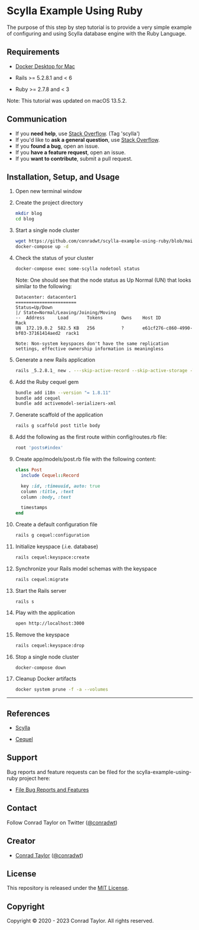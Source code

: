 # Scylla Example Using Ruby

The purpose of this step by step tutorial is to provide a very simple example of configuring and using Scylla database engine with the Ruby Language.

## Requirements

- [Docker Desktop for Mac
  ](https://hub.docker.com/editions/community/docker-ce-desktop-mac)

- Rails >= 5.2.8.1 and < 6

- Ruby >= 2.7.8 and < 3

Note: This tutorial was updated on macOS 13.5.2.

## Communication

- If you **need help**, use [Stack Overflow](http://stackoverflow.com/questions/tagged/scylla). (Tag 'scylla')
- If you'd like to **ask a general question**, use [Stack Overflow](http://stackoverflow.com/questions/tagged/scylla).
- If you **found a bug**, open an issue.
- If you **have a feature request**, open an issue.
- If you **want to contribute**, submit a pull request.

## Installation, Setup, and Usage

1.  Open new terminal window

2.  Create the project directory

    ```zsh
    mkdir blog
    cd blog
    ```

3.  Start a single node cluster

    ```zsh
    wget https://github.com/conradwt/scylla-example-using-ruby/blob/main/docker-compose.yml
    docker-compose up -d
    ```

4.  Check the status of your cluster

    ```zsh
    docker-compose exec some-scylla nodetool status
    ```

    Note: One should see that the node status as Up Normal (UN) that looks similar to the following:

    ```text
    Datacenter: datacenter1
    =======================
    Status=Up/Down
    |/ State=Normal/Leaving/Joining/Moving
    --  Address     Load       Tokens       Owns    Host ID                               Rack
    UN  172.19.0.2  582.5 KB   256          ?       e61cf276-c860-4990-bf03-37161414aed2  rack1

    Note: Non-system keyspaces don't have the same replication settings, effective ownership information is meaningless
    ```

5.  Generate a new Rails application

    ```zsh
    rails _5.2.8.1_ new . ---skip-active-record --skip-active-storage -T --skip-bundle --skip-webpack-install --skip-javascript --no-rc
    ```

6.  Add the Ruby cequel gem

    ```zsh
    bundle add i18n --version "= 1.8.11"
    bundle add cequel
    bundle add activemodel-serializers-xml
    ```

7.  Generate scaffold of the application

    ```zsh
    rails g scaffold post title body
    ```

8.  Add the following as the first route within config/routes.rb file:

    ```ruby
    root 'posts#index'
    ```

9.  Create app/models/post.rb file with the following content:

    ```ruby
    class Post
      include Cequel::Record

      key :id, :timeuuid, auto: true
      column :title, :text
      column :body, :text

      timestamps
    end
    ```

10. Create a default configuration file

    ```zsh
    rails g cequel:configuration
    ```

11. Initialize keyspace (.i.e. database)

    ```zsh
    rails cequel:keyspace:create
    ```

12. Synchronize your Rails model schemas with the keyspace

    ```zsh
    rails cequel:migrate
    ```

13. Start the Rails server

    ```
    rails s
    ```

14. Play with the application

    ```zsh
    open http://localhost:3000
    ```

15. Remove the keyspace

    ```zsh
    rails cequel:keyspace:drop
    ```

16. Stop a single node cluster

    ```zsh
    docker-compose down
    ```

17. Cleanup Docker artifacts

    ```zsh
    docker system prune -f -a --volumes
    ```

---

## References

- [Scylla](https://www.scylladb.com/open-source-community/)

- [Cequel](https://github.com/cequel/cequel)

## Support

Bug reports and feature requests can be filed for the scylla-example-using-ruby project here:

- [File Bug Reports and Features](https://github.com/conradwt/scylla-example-using-ruby/issues)

## Contact

Follow Conrad Taylor on Twitter ([@conradwt](https://twitter.com/conradwt))

## Creator

- [Conrad Taylor](http://github.com/conradwt) ([@conradwt](https://twitter.com/conradwt))

## License

This repository is released under the [MIT License](./LICENSE.md).

## Copyright

Copyright &copy; 2020 - 2023 Conrad Taylor. All rights reserved.
